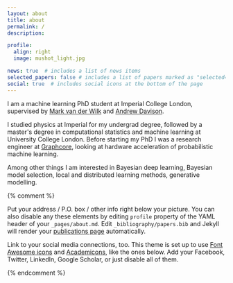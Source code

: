 ```yaml
---
layout: about
title: about
permalink: /
description:

profile:
  align: right
  image: mushot_light.jpg

news: true  # includes a list of news items
selected_papers: false # includes a list of papers marked as "selected={true}"
social: true  # includes social icons at the bottom of the page
---
```


I am a machine learning PhD student at Imperial College London, supervised by [Mark van der Wilk](https://mvdw.uk/) and [Andrew Davison](https://www.doc.ic.ac.uk/~ajd/). 

I studied physics at Imperial for my undergrad degree, followed by a master's degree in computational statistics and machine learning at University College London. Before starting my PhD I was a research engineer at [Graphcore](https://www.graphcore.ai/), looking at hardware acceleration of probabilistic machine learning. 

Among other things I am interested in Bayesian deep learning, Bayesian model selection, local and distributed learning methods, generative modelling.

{% comment %}

Put your address / P.O. box / other info right below your picture. You can also disable any these elements by editing `profile` property of the YAML header of your `_pages/about.md`. Edit `_bibliography/papers.bib` and Jekyll will render your [publications page](/al-folio/publications/) automatically.



Link to your social media connections, too. This theme is set up to use [Font Awesome icons](http://fortawesome.github.io/Font-Awesome/) and [Academicons](https://jpswalsh.github.io/academicons/), like the ones below. Add your Facebook, Twitter, LinkedIn, Google Scholar, or just disable all of them.

{% endcomment %}
